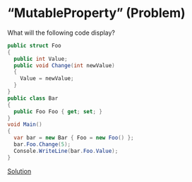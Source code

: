 # “MutableProperty” (Problem)

What will the following code display?

```cs
public struct Foo
{
  public int Value;
  public void Change(int newValue)
  {
    Value = newValue;
  }
}
public class Bar
{
  public Foo Foo { get; set; }
}
void Main()
{
  var bar = new Bar { Foo = new Foo() };
  bar.Foo.Change(5);
  Console.WriteLine(bar.Foo.Value);
}
```

[Solution](./MutableProperty-S.md)